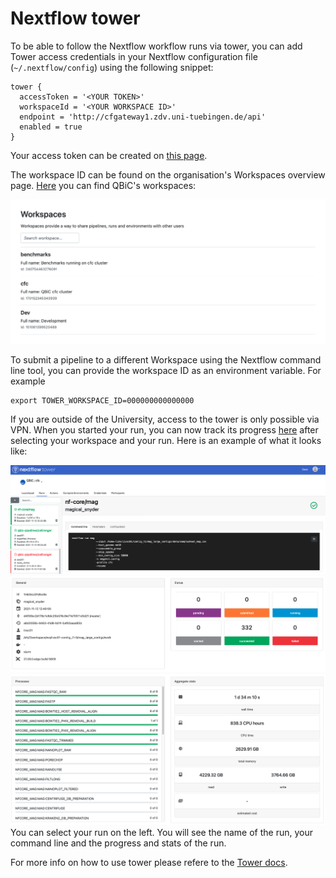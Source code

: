 # Nextflow tower

To be able to follow the Nextflow workflow runs via tower, you can add Tower access credentials in your Nextflow configuration file (`~/.nextflow/config`) using the following snippet:

```console
tower {
  accessToken = '<YOUR TOKEN>'
  workspaceId = '<YOUR WORKSPACE ID>'
  endpoint = 'http://cfgateway1.zdv.uni-tuebingen.de/api'
  enabled = true
}
```
Your access token can be created on [this page](http://cfgateway1.zdv.uni-tuebingen.de/tokens). 

The workspace ID can be found on the organisation's Workspaces overview page. [Here](http://cfgateway1.zdv.uni-tuebingen.de/orgs/QBiC/workspaces) you can find QBiC's workspaces:

![workspaces](../../images/tower_workspaces.png)

To submit a pipeline to a different Workspace using the Nextflow command line tool, you can provide the workspace ID as an environment variable. For example

```console
export TOWER_WORKSPACE_ID=000000000000000
```
If you are outside of the University, access to the tower is only possible via VPN. When you started your run, you can now track its progress [here](http://cfgateway1.zdv.uni-tuebingen.de) after selecting your workspace and your run. Here is an example of what it looks like:

![example run](../../images/tower_run.png)
![example run](../../images/tower_run1.png)
![example run](../../images/tower_run2.png)
You can select your run on the left. You will see the name of the run, your command line and the progress and stats of the run.

For more info on how to use tower please refere to the [Tower docs](https://help.tower.nf/).
